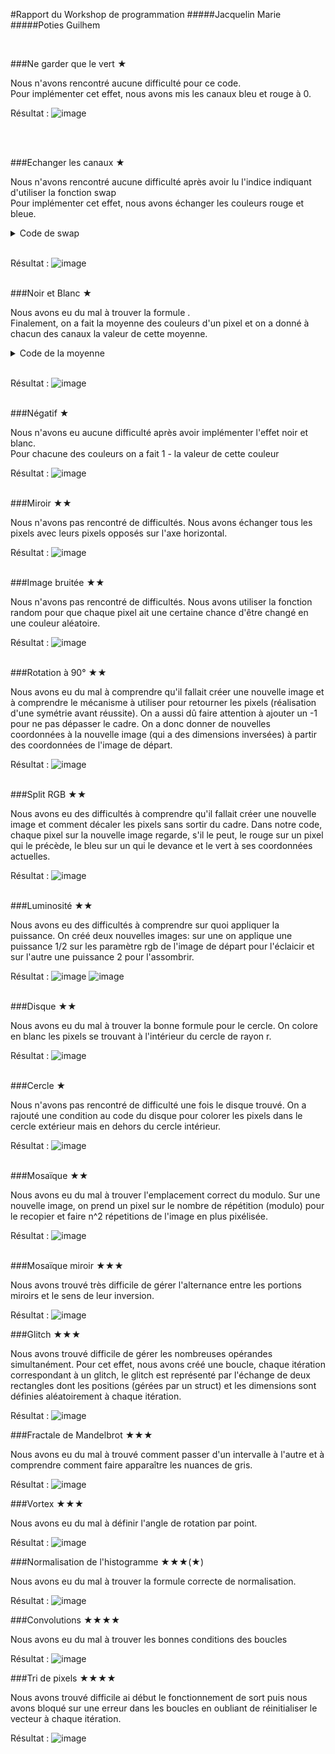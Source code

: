 #Rapport du Workshop de programmation
#####Jacquelin Marie
#####Poties Guilhem

<br/>

###Ne garder que le vert ★
</br>

Nous n'avons rencontré aucune difficulté pour ce code.</br>
Pour implémenter cet effet, nous avons mis les canaux bleu et rouge à 0.
</br>

Résultat : 
![image](./output/neGarderQueLeVert.png)

</br>
</br>

###Echanger les canaux ★

Nous n'avons rencontré aucune difficulté après avoir lu l'indice indiquant d'utiliser la fonction swap</br>
Pour implémenter cet effet, nous avons échanger les couleurs rouge et bleue.
</br>
<details><summary>Code de swap</summary>

```cpp
std::swap(image.pixel(x, y).r, image.pixel(x, y).b);
```
</details>
</br>

Résultat : 
![image](./output/echangerLesCanaux.png)
</br>
</br>

###Noir et Blanc ★

Nous avons eu du mal à trouver la formule .</br>
Finalement, on a fait la moyenne des couleurs d'un pixel et on a donné à chacun des canaux la valeur de cette moyenne.
</br>
<details><summary>Code de la moyenne</summary>

```cpp
float moyenneCouleurs = (image.pixel(x,y).r + image.pixel(x,y).g + image.pixel(x,y).b) / 3;
            image.pixel(x,y) = {moyenneCouleurs, moyenneCouleurs, moyenneCouleurs};
```
</details>
</br>

Résultat : 
![image](./output/noirEtBlanc.png)
</br>
</br>

###Négatif ★

Nous n'avons eu aucune difficulté après avoir implémenter l'effet noir et blanc. </br>
Pour chacune des couleurs on a fait 1 - la valeur de cette couleur
</br>

Résultat : 
![image](./output/negatif.png)
</br>
</br>

###Miroir ★★

Nous n'avons pas rencontré de difficultés.
Nous avons échanger tous les pixels avec leurs pixels opposés sur l'axe horizontal.

Résultat : 
![image](./output/miroir.png)
</br>
</br>

###Image bruitée ★★

Nous n'avons pas rencontré de difficultés.
Nous avons utiliser la fonction random pour que chaque pixel ait une certaine chance d'être changé en une couleur aléatoire.

Résultat : 
![image](./output/imageBruitee.png)
</br>
</br>

###Rotation à 90° ★★

Nous avons eu du mal à comprendre qu'il fallait créer une nouvelle image et à comprendre le mécanisme à utiliser pour retourner les pixels (réalisation d'une symétrie avant réussite).
On a aussi dû faire attention à ajouter un -1 pour ne pas dépasser le cadre.
On a donc donner de nouvelles coordonnées à la nouvelle image (qui a des dimensions inversées) à partir des coordonnées de l'image de départ. 

Résultat : 
![image](./output/rotation.png)
</br>
</br>

###Split RGB ★★

Nous avons eu des difficultés à comprendre qu'il fallait créer une nouvelle image et comment décaler les pixels sans sortir du cadre.
Dans notre code, chaque pixel sur la nouvelle image regarde, s'il le peut, le rouge sur un pixel qui le précède, le bleu sur un qui le devance et le vert à ses coordonnées actuelles.

Résultat : 
![image](./output/splitRGB.png)
</br>
</br>

###Luminosité ★★

Nous avons eu des difficultés à comprendre sur quoi appliquer la puissance.
On créé deux nouvelles images: sur une on applique une puissance 1/2 sur les paramètre rgb de l'image de départ pour l'éclaicir et sur l'autre une puissance 2 pour l'assombrir.

Résultat : 
![image](./output/luminositeClair.png)
![image](./output/luminositeSombre.png)
</br>
</br>

###Disque ★★

Nous avons eu du mal à trouver la bonne formule pour le cercle.
On colore en blanc les pixels se trouvant à l'intérieur du cercle de rayon r.

Résultat : 
![image](./output/disque.png)
</br>
</br>

###Cercle ★

Nous n'avons pas rencontré de difficulté une fois le disque trouvé.
On a rajouté une condition au code du disque pour colorer les pixels dans le cercle extérieur mais en dehors du cercle intérieur.

Résultat : 
![image](./output/cercle.png)
</br>
</br>

###Mosaïque ★★

Nous avons eu du mal à trouver l'emplacement correct du modulo.
Sur une nouvelle image, on prend un pixel sur le nombre de répétition (modulo) pour le recopier et faire n^2 répetitions de l'image en plus pixélisée.

Résultat : 
![image](./output/mosaique.png)
</br>
</br>

###Mosaïque miroir ★★★

Nous avons trouvé très difficile de gérer l'alternance entre les portions miroirs et le sens de leur inversion.

Résultat : 
![image](./output/mosaiqueMiroir.png)


###Glitch ★★★

Nous avons trouvé difficile de gérer les nombreuses opérandes simultanément.
Pour cet effet, nous avons créé une boucle, chaque itération correspondant à un glitch, le glitch est représenté par l'échange de deux rectangles dont les positions (gérées par un struct) et les dimensions sont définies aléatoirement à chaque itération.


Résultat : 
![image](./output/glitch.png)

###Fractale de Mandelbrot ★★★

Nous avons eu du mal à trouvé comment passer d'un intervalle à l'autre et à comprendre comment faire apparaître les nuances de gris. 


Résultat : 
![image](./output/fractale.png)

###Vortex ★★★

Nous avons eu du mal à définir l'angle de rotation par point. 

Résultat : 
![image](./output/vortex.png)

###Normalisation de l'histogramme ★★★(★)

Nous avons eu du mal  à trouver la formule correcte de normalisation.

Résultat : 
![image](./output/normalisationHistogramme.png)

###Convolutions ★★★★

Nous avons eu du mal à trouver les bonnes conditions des boucles

Résultat : 
![image](./output/convolutions.png)

###Tri de pixels ★★★★

Nous avons trouvé difficile ai début le fonctionnement de sort puis nous avons bloqué sur une erreur dans les boucles en oubliant de réinitialiser le vecteur à chaque itération.

Résultat : 
![image](./output/triPixel.png)

